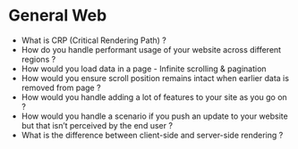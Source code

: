 # General Web

- What is CRP (Critical Rendering Path) ?
- How do you handle performant usage of your website across different regions ?
- How would you load data in a page - Infinite scrolling & pagination
- How would you ensure scroll position remains intact when earlier data is removed from page ?
- How would you handle adding a lot of features to your site as you go on ?
- How would you handle a scenario if you push an update to your website but that isn’t perceived by the end user ?
- What is the difference between client-side and server-side rendering ?
